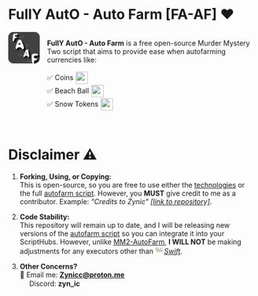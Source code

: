 # FullY AutO - Auto Farm [FA-AF] ❤️

<img width="64" src="Pics/Logo.png" align="left" style="margin-right:15px"/>


<div style="display: flex; flex-direction: column; gap: 2px;">

<p> <strong>FullY AutO - Auto Farm</strong> is a free open-source Murder Mystery Two script that aims to provide ease when autofarming currencies like: </p>

  <div style="display: flex; align-items: center; gap: 5px;">
    ✅ Coins <img width="25" height="25" src="https://static.wikia.nocookie.net/murder-mystery-2/images/0/04/MM2CoinIcon.png/revision/latest?cb=20200706184806">
  </div>

  <div style="display: flex; align-items: center; gap: 5px;">
    ✅ Beach Ball <img width="25" height="25" src="https://static.wikia.nocookie.net/murder-mystery-2/images/1/1b/Beach_Ball.png/revision/latest/scale-to-width-down/350?cb=20230705094929">
  </div>

  <div style="display: flex; align-items: center; gap: 5px;">
    ✅ Snow Tokens <img width="25" height="25" src="https://static.wikia.nocookie.net/murder-mystery-2/images/5/52/Snow_Token.png/revision/latest/scale-to-width-down/350?cb=20230716144735">
  </div>
  

</div>
<br><br>

# Disclaimer ⚠️
1. **Forking, Using, or Copying:**  
   This is open-source, so you are free to use either the [technologies]() or the full [autofarm script](). However, you **MUST** give credit to me as a contributor. Example: *"Credits to Zynic" [[link to repository]]()*.

2. **Code Stability:**  
   This repository will remain up to date, and I will be releasing new versions of the [autofarm script]() so you can integrate it into your ScriptHubs. However, unlike [MM2-AutoFarm](https://github.com/Zyn-ic/MM2-AutoFarm), **I WILL NOT** be making adjustments for any executors other than <img width="18" height="16" src="Pics/favicon.png">[*Swift*](https://getswift.xyz/).

3. **Other Concerns?**  
   📧 Email me: **Zynicc@proton.me**  
   <img width="15" height="15" src="https://cdn-icons-png.flaticon.com/512/4945/4945973.png"> Discord: **zyn_ic** 
